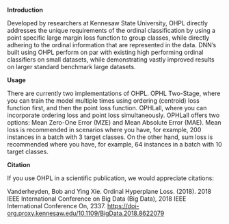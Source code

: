 <b>Introduction</b>

Developed by researchers at Kennesaw State University, OHPL directly addresses the unique requirements of the ordinal classification by using a point specific large margin loss function to group classes, while directly adhering to the ordinal information that are represented in the data. DNN’s built using OHPL perform on par with existing high performing ordinal classifiers on small datasets, while demonstrating vastly improved results on larger standard benchmark large datasets.

<b>Usage</b>

There are currently two implementations of OHPL. OPHL Two-Stage, where you can train the model multiple times using ordering (centroid) loss function first, and then the point loss function. OPHLall, where you can incorporate ordering loss and point loss simultaneously. OPHLall offers two options: Mean Zero-One Error (MZE) and Mean Absolute Error (MAE). Mean loss is recommended in scenarios where you have, for example, 200 instances in a batch with 3 target classes. On the other hand, sum loss is recommended where you have, for example, 64 instances in a batch with 10 target classes.

<b>Citation</b>

If you use OHPL in a scientific publication, we would appreciate citations:

Vanderheyden, Bob and Ying Xie. Ordinal Hyperplane Loss. (2018). 
  2018 IEEE International Conference on Big Data (Big Data), 
  2018 IEEE International Conference On, 2337. https://doi-org.proxy.kennesaw.edu/10.1109/BigData.2018.8622079
